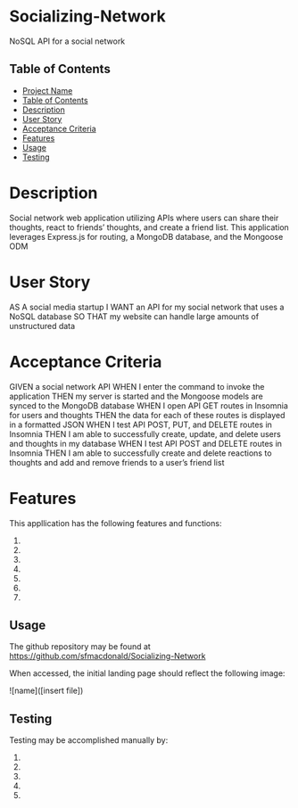 # Socializing-Network
NoSQL API for a social network

## Table of Contents

- [Project Name](#socializing-network)
- [Table of Contents](#table-of-contents)
- [Description](#description)
- [User Story](#user-story)
- [Acceptance Criteria](#acceptance-criteria)
- [Features](#features)
- [Usage](#usage)
- [Testing](#testing)

# Description

Social network web application utilizing APIs where users can share their thoughts, react to friends’ thoughts, and create a friend list. This application leverages Express.js for routing, a MongoDB database, and the Mongoose ODM

# User Story

AS A social media startup
I WANT an API for my social network that uses a NoSQL database
SO THAT my website can handle large amounts of unstructured data

# Acceptance Criteria

GIVEN a social network API
WHEN I enter the command to invoke the application
THEN my server is started and the Mongoose models are synced to the MongoDB database
WHEN I open API GET routes in Insomnia for users and thoughts
THEN the data for each of these routes is displayed in a formatted JSON
WHEN I test API POST, PUT, and DELETE routes in Insomnia
THEN I am able to successfully create, update, and delete users and thoughts in my database
WHEN I test API POST and DELETE routes in Insomnia
THEN I am able to successfully create and delete reactions to thoughts and add and remove friends to a user’s friend list

# Features

This appllication has the following features and functions:

1. 

2. 

3. 

4. 

5. 

6. 

7. 

## Usage

The github repository may be found at https://github.com/sfmacdonald/Socializing-Network

When accessed, the initial landing page should reflect the following image:

![name]([insert file])

## Testing

Testing may be accomplished manually by:

1. 
2. 
3. 
4. 
5. 